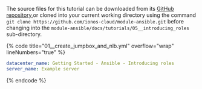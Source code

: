 The source files for this tutorial can be downloaded from its [GitHub repository](https://github.com/ionos-cloud/module-ansible/tree/master/docs/),or cloned into your current working directory using the command `git clone https://github.com/ionos-cloud/module-ansible.git` before changing into the `module-ansible/docs/tutorials/05__introducing_roles` sub-directory.

{% code title="01__create_jumpbox_and_nlb.yml" overflow="wrap" lineNumbers="true" %}
```yml
datacenter_name: Getting Started - Ansible - Introducing roles
server_name: Example server

```
{% endcode %}